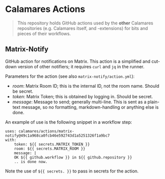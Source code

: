 # Calamares Actions

> This repository holds GitHub actions used by the **other** Calamares
> repositories (e.g. Calamares itself, and -extensions) for bits
> and pieces of their workflows.

## Matrix-Notify

GitHub action for notifications on Matrix. This action is
a simplified and cut-down version of other notifiers;
it requires `curl` and `jq` in the runner.

Parameters for the action (see also `matrix-notify/action.yml`):

- *room*:
    Matrix Room ID; this is the internal ID, not the room name. Should be secret.
- *token*:
    Matrix Token; this is obtained by logging in. Should be secret.
- *message*:
    Message to send; generally multi-line. This is sent as a plain-text message,
    so no formatting, markdown-handling or anything else is done.
    
An example of use is the following snippet in a workflow step:

```
uses: calamares/actions/matrix-notify@49c1a968ca0fcb46e592743d1a5251326f1a9bc7
with:
    token: ${{ secrets.MATRIX_TOKEN }}
    room: ${{ secrets.MATRIX_ROOM }}
    message: |
    OK ${{ github.workflow }} in ${{ github.repository }}
    .. is done now.
```

Note the use of `${{ secrets. }}` to pass in secrets for the action.
